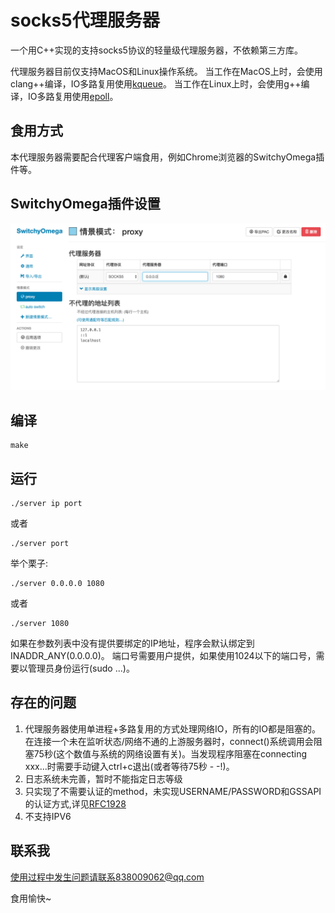 # socks5代理服务器
一个用C++实现的支持socks5协议的轻量级代理服务器，不依赖第三方库。

代理服务器目前仅支持MacOS和Linux操作系统。
当工作在MacOS上时，会使用clang++编译，IO多路复用使用[kqueue](https://www.freebsd.org/cgi/man.cgi?query=kqueue&sektion=2)。
当工作在Linux上时，会使用g++编译，IO多路复用使用[epoll](http://man7.org/linux/man-pages/man7/epoll.7.html)。

## 食用方式
本代理服务器需要配合代理客户端食用，例如Chrome浏览器的SwitchyOmega插件等。

## SwitchyOmega插件设置
![image](https://github.com/Monster12138/socks5-server/blob/master/SwitchyOmega-config.png)

## 编译 
```
make
```

## 运行
```
./server ip port
```
或者
```
./server port
```
举个栗子: 
```
./server 0.0.0.0 1080
```
或者
```
./server 1080
```
如果在参数列表中没有提供要绑定的IP地址，程序会默认绑定到INADDR_ANY(0.0.0.0)。
端口号需要用户提供，如果使用1024以下的端口号，需要以管理员身份运行(sudo ...)。

## 存在的问题
1. 代理服务器使用单进程+多路复用的方式处理网络IO，所有的IO都是阻塞的。在连接一个未在监听状态/网络不通的上游服务器时，connect()系统调用会阻塞75秒(这个数值与系统的网络设置有关)。当发现程序阻塞在connecting xxx...时需要手动键入ctrl+c退出(或者等待75秒 - -!)。
2. 日志系统未完善，暂时不能指定日志等级
3. 只实现了不需要认证的method，未实现USERNAME/PASSWORD和GSSAPI的认证方式,详见[RFC1928](https://tools.ietf.org/html/rfc1928)
4. 不支持IPV6

## 联系我
使用过程中发生问题请联系838009062@qq.com

食用愉快~
